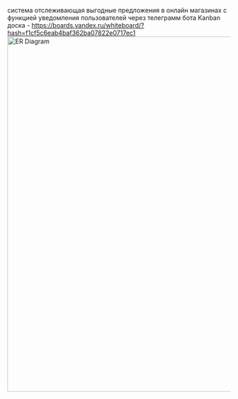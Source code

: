 система отслеживающая выгодные предложения в онлайн магазинах с функцией уведомления пользователей через телеграмм бота
Kanban доска - https://boards.yandex.ru/whiteboard/?hash=f1cf5c6eab4baf362ba07822e0717ec1
<img src="https://github.com/twysis/atelier-fullstack-webapplication/blob/main/ER-диаграмма.png](https://github.com/gomotya/SaleRadar/blob/main/db.png" alt="ER Diagram" width="800">
